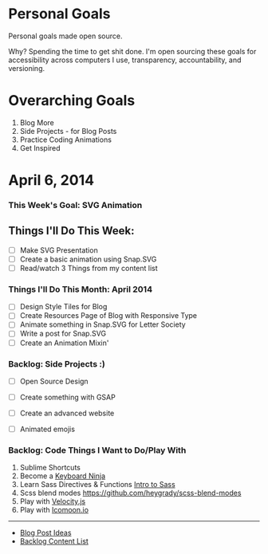 Personal Goals
==============

Personal goals made open source.

Why? Spending the time to get shit done. I'm open sourcing these goals for accessibility across computers I use, transparency, accountability, and versioning.

# Overarching Goals
1. Blog More
2. Side Projects - for Blog Posts
3. Practice Coding Animations
4. Get Inspired

# April 6, 2014

### This Week's Goal: SVG Animation

## Things I'll Do This Week:
- [ ] Make SVG Presentation
- [ ] Create a basic animation using Snap.SVG
- [ ] Read/watch 3 Things from my content list

### Things I'll Do This Month: April 2014
- [ ] Design Style Tiles for Blog
- [ ] Create Resources Page of Blog with Responsive Type
- [ ] Animate something in Snap.SVG for Letter Society
- [ ] Write a post for Snap.SVG
- [ ] Create an Animation Mixin'

### Backlog: Side Projects :)
- [ ] Open Source Design
- [ ] Create something with GSAP 
- [ ] Create an advanced website
- [ ] Animated emojis


### Backlog: Code Things I Want to Do/Play With
1. Sublime Shortcuts
2. Become a [Keyboard Ninja](http://una.github.io/keyboard-ninja-slides/#/)
3. Learn Sass Directives & Functions [Intro to Sass](http://una.github.io/slides-intro-to-sass/)
4. Scss blend modes https://github.com/heygrady/scss-blend-modes
5. Play with [Velocity.js](http://www.smashingmagazine.com/2014/06/18/faster-ui-animations-with-velocity-js/)
6. Play with [Icomoon.io](www.icomoon.io)



---

- [Blog Post Ideas](https://github.com/ryanbrownhill/personal-goals/blog/master/blog-posts/blog-ideas.md)
- [Backlog Content List](https://github.com/ryanbrownhill/personal-goals/tree/master/content-list)

